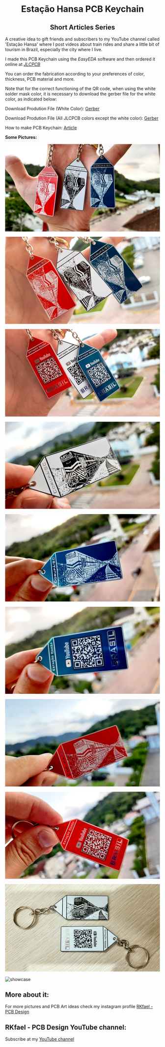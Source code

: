 <h1 align="center"> Estação Hansa PCB Keychain </h1>

<h2 align="center"> Short Articles Series </h2>

A creative idea to gift friends and subscribers to my YouTube channel called 'Estação Hansa' where I post videos about train rides and share a little bit of tourism in Brazil, especially the city where I live. 

I made this PCB Keychain using the *EasyEDA* software and then ordered it online at [*JLCPCB*](https://jlcpcb.com/IYB)

You can order the fabrication according to your preferences of color, thickness, PCB material and more.

Note that for the correct functioning of the QR code, when using the white solder mask color, it is necessary to download the gerber file for the white color, as indicated below: 

Download Prodution File (White Color): [Gerber](https://github.com/rkfael/PCB-Keychain-Estacao-Hansa/blob/main/Gerber_Locomotiva%20G12%20-%20White_2022-02-14.zip)

Download Prodution File (All JLCPCB colors except the white color): [Gerber](https://github.com/rkfael/PCB-Keychain-Estacao-Hansa/blob/main/Gerber_Locomotiva%20G12_2022-02-14.zip)

How to make PCB Keychain: [Article](https://github.com/rkfael/PCB-Keychain)

**Some Pictures:**

![showcase](https://github.com/rkfael/PCB-Keychain-Estacao-Hansa/blob/main/rootimagens/F1.jpg)

![showcase](https://github.com/rkfael/PCB-Keychain-Estacao-Hansa/blob/main/rootimagens/F2.jpg)

![showcase](https://github.com/rkfael/PCB-Keychain-Estacao-Hansa/blob/main/rootimagens/F3.jpg)

![showcase](https://github.com/rkfael/PCB-Keychain-Estacao-Hansa/blob/main/rootimagens/F4.jpg)

![showcase](https://github.com/rkfael/PCB-Keychain-Estacao-Hansa/blob/main/rootimagens/F5.jpg)

![showcase](https://github.com/rkfael/PCB-Keychain-Estacao-Hansa/blob/main/rootimagens/F6.jpg)

![showcase](https://github.com/rkfael/PCB-Keychain-Estacao-Hansa/blob/main/rootimagens/F7.jpg)

![showcase](https://github.com/rkfael/PCB-Keychain-Estacao-Hansa/blob/main/rootimagens/F8.jpg)

![showcase](https://github.com/rkfael/PCB-Keychain-Estacao-Hansa/blob/main/rootimagens/F9.jpg)

![showcase](https://github.com/rkfael/PCB-Keychain-Estacao-Hansa/blob/main/rootimagens/F10.jpg)


## More about it:

For more pictures and PCB Art ideas check my instagram profile [RKfael - PCB Design](https://www.instagram.com/rkfael_pcb_design/)

## RKfael - PCB Design YouTube channel:

Subscribe at my [YouTube channel](https://www.youtube.com/channel/UCUXV45PUONuPi8HNMYXnK5g)
